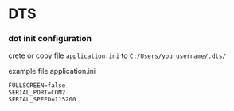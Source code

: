 # DTS

### dot init configuration

crete or copy file `application.ini` to  `C:/Users/yourusername/.dts/`

example file application.ini
```
FULLSCREEN=false
SERIAL_PORT=COM2
SERIAL_SPEED=115200
```

